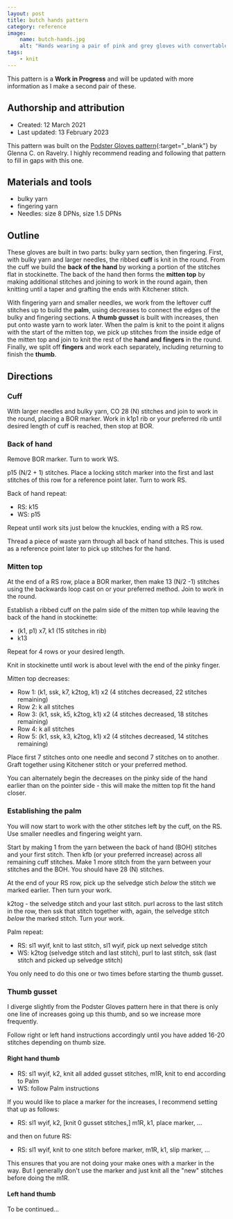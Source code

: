 ```yaml
---
layout: post
title: butch hands pattern
category: reference
image: 
    name: butch-hands.jpg
    alt: "Hands wearing a pair of pink and grey gloves with convertable mitten tops."
tags:
    - knit
---
```


This pattern is a **Work in Progress** and will be updated with more information as I make a second pair of these.

## Authorship and attribution

- Created: 12 March 2021
- Last updated: 13 February 2023

This pattern was built on the [Podster Gloves pattern](https://www.ravelry.com/patterns/library/podster-gloves){:target="_blank"} by Glenna C. on Ravelry. I highly recommend reading and following that pattern to fill in gaps with this one.

## Materials and tools

- bulky yarn
- fingering yarn
- Needles: size 8 DPNs, size 1.5 DPNs

## Outline

These gloves are built in two parts: bulky yarn section, then fingering. First, with bulky yarn and larger needles, the ribbed **cuff** is knit in the round. From the cuff we build the **back of the hand** by working a portion of the stitches flat in stockinette. The back of the hand then forms the **mitten top** by making additional stitches and joining to work in the round again, then knitting until a taper and grafting the ends with Kitchener stitch.

With fingering yarn and smaller needles, we work from the leftover cuff stitches up to build the **palm**, using decreases to connect the edges of the bulky and fingering sections. A **thumb gusset** is built with increases, then put onto waste yarn to work later. When the palm is knit to the point it aligns with the start of the mitten top, we pick up stitches from the inside edge of the mitten top and join to knit the rest of the **hand and fingers** in the round. Finally, we split off **fingers** and work each separately, including returning to finish the **thumb**.

## Directions

### Cuff

With larger needles and bulky yarn, CO 28 (N) stitches and join to work in the round, placing a BOR marker. Work in k1p1 rib or your preferred rib until desired length of cuff is reached, then stop at BOR.

### Back of hand

Remove BOR marker. Turn to work WS.

p15 (N/2 + 1) stitches. Place a locking stitch marker into the first and last stitches of this row for a reference point later. Turn to work RS.

Back of hand repeat:
- RS: k15
- WS: p15

Repeat until work sits just below the knuckles, ending with a RS row.

Thread a piece of waste yarn through all back of hand stitches. This is used as a reference point later to pick up stitches for the hand.

### Mitten top

At the end of a RS row, place a BOR marker, then make 13 (N/2 -1) stitches using the backwards loop cast on or your preferred method. Join to work in the round.

Establish a ribbed cuff on the palm side of the mitten top while leaving the back of the hand in stockinette:
- (k1, p1) x7, k1 (15 stitches in rib)
- k13

Repeat for 4 rows or your desired length.

Knit in stockinette until work is about level with the end of the pinky finger.

Mitten top decreases:
- Row 1:		(k1, ssk, k7, k2tog, k1) x2 (4 stitches decreased, 22 stitches remaining)
- Row 2:		k all stitches
- Row 3:		(k1, ssk, k5, k2tog, k1) x2 (4 stitches decreased, 18 stitches remaining)
- Row 4:		k all stitches
- Row 5:		(k1, ssk, k3, k2tog, k1) x2 (4 stitches decreased, 14 stitches remaining)

Place first 7 stitches onto one needle and second 7 stitches on to another. Graft together using Kitchener stitch or your preferred method.

You can alternately begin the decreases on the pinky side of the hand earlier than on the pointer side - this will make the mitten top fit the hand closer.

### Establishing the palm

You will now start to work with the other stitches left by the cuff, on the RS. Use smaller needles and fingering weight yarn.

Start by making 1 from the yarn between the back of hand (BOH) stitches and your first stitch. Then kfb (or your preferred increase) across all remaining cuff stitches. Make 1 more stitch from the yarn between your stitches and the BOH. You should have 28 (N) stitches.

At the end of your RS row, pick up the selvedge stich *below* the stitch we marked earlier. Then turn your work.

k2tog - the selvedge stitch and your last stitch. purl across to the last stitch in the row, then ssk that stitch together with, again, the selvedge stitch *below* the marked stitch. Turn your work.

Palm repeat:

- RS: sl1 wyif, knit to last stitch, sl1 wyif, pick up next selvedge stitch
- WS: k2tog (selvedge stitch and last stitch), purl to last stitch, ssk (last stitch and picked up selvedge stitch)

You only need to do this one or two times before starting the thumb gusset.

### Thumb gusset

I diverge slightly from the Podster Gloves pattern here in that there is only one line of increases going up this thumb, and so we increase more frequently.

Follow right or left hand instructions accordingly until you have added 16-20 stitches depending on thumb size.

#### Right hand thumb

- RS: sl1 wyif, k2, knit all added gusset stitches, m1R, knit to end according to Palm
- WS: follow Palm instructions

If you would like to place a marker for the increases, I recommend setting that up as follows:

- RS: sl1 wyif, k2, [knit 0 gusset stitches,] m1R, k1, place marker, ...

and then on future RS:

- RS: sl1 wyif, knit to one stitch before marker, m1R, k1, slip marker, ...

This ensures that you are not doing your make ones with a marker in the way. But I generally don't use the marker and just knit all the "new" stitches before doing the m1R.

#### Left hand thumb

To be continued...

